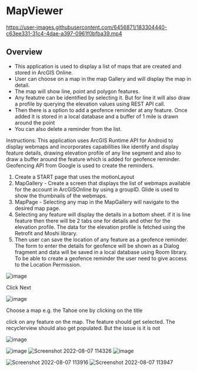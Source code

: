 # MapViewer

https://user-images.githubusercontent.com/6456871/183304440-c63ee331-31c4-4dae-a397-0961f0bfba39.mp4

## Overview

* This application is used to display a list of maps that are created and stored in ArcGIS Online.
* User can choose on a map in the map Gallery and will display the map in detail.
* The map will show line, point and polygon features. 
* Any featutre can be identified by selecting it. But for line it will also draw a profile by querying the elevation values using REST API call.
* Then there is a option to add a geofence reminder at any feature. Once added it is stored in a local database and a buffer of 1 mile is drawn around the point 
* You can also delete a reminder from the list.

Instructions:
  This application uses ArcGIS Runtime API for Android to display webmaps and incorporates capabilities like identify and display feature details, drawing elevation profile of any line segment and also to draw a   buffer around the feature which is added for geofence reminder. Geofencing API from Google is used to create the reminders.
  1. Create a START page that uses the motionLayout
  2. MapGallery - Create a screen that displays the list of webmaps available for the account in ArcGISOnline by using a groupID. Glide is used to show the thumbnails of the webmaps. 
  3. MapPage - Selecting any map in the MapGallery will navigate to the desired map page. 
  4. Selecting any feature will display the details in a bottom sheet. if it is line feature then there will be 2 tabs one for details and other for the elevation profile. The data for the elevation profile is fetched using the Retrofit and Moshi library.
  5. Then user can save the location of any feature as a geofence reminder. The form to enter the details for geofence will be shown as a Dialog fragment and data will be saved in a local database using Room library. To be able to create a geofence reminder the user need to give access to the Location Permission.

  

![image](https://user-images.githubusercontent.com/6456871/178089737-a06dd12f-01d4-42c2-ba1e-8a229d749e1b.png)

Click Next

![image](https://user-images.githubusercontent.com/6456871/178089744-78871245-b363-409c-a300-4f103ee04dd7.png)

Choose a map e.g. the Tahoe one by clicking on the title


click on any feature on the map. The feature should get selected. The recyclerview should also get populated. But the issue is it is not




![image](https://user-images.githubusercontent.com/6456871/179329758-5f57c1ef-ca34-4dcc-b560-bb6aaaa3600e.png)

![image](https://user-images.githubusercontent.com/6456871/179329777-2884cb3c-fa36-4029-8166-a013feb09d21.png)
![Screenshot 2022-08-07 114326](https://user-images.githubusercontent.com/6456871/183306276-54dc4941-0895-44ef-92ee-8328f25e407c.png)
![image](https://user-images.githubusercontent.com/6456871/179329793-4fc9acaa-39c2-4874-811f-4069589ee3e9.png)

![Screenshot 2022-08-07 113916](https://user-images.githubusercontent.com/6456871/183306113-8292719c-35d9-4797-9d55-ef338dac742b.png)
![Screenshot 2022-08-07 113947](https://user-images.githubusercontent.com/6456871/183306121-f63b306a-5569-4aca-a580-17ab3ffde0a7.png)


